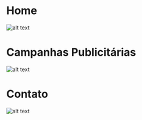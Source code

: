# Home
![alt text](https://github.com/predufranca/Portfolio/blob/main/Projetos/Projeto%202%20-%20Anna%20Bella/imagens/home-annabella.png?raw=true)

# Campanhas Publicitárias
![alt text](https://github.com/predufranca/Portfolio/blob/main/Projetos/Projeto%202%20-%20Anna%20Bella/imagens/campanhas-publicitarias.png?raw=true)

# Contato
![alt text](https://github.com/predufranca/Portfolio/blob/main/Projetos/Projeto%202%20-%20Anna%20Bella/imagens/contato.png?raw=true)
